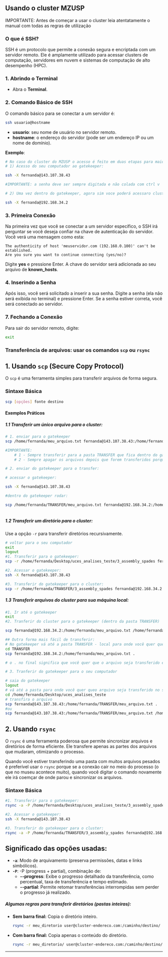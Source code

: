 
## Usando o cluster MZUSP
IMPORTANTE: Antes de começar a usar o cluster leia atentatamente o manual com todas as regras de utilização

### O que é SSH?
SSH é um protocolo que permite a conexão segura e encriptada com um servidor remoto. Ele é amplamente utilizado para acessar clusters de computação, servidores em nuvem e sistemas de computação de alto desempenho (HPC).

### 1. Abrindo o Terminal

- Abra o **Terminal**.

### 2. Comando Básico de SSH
O comando básico para se conectar a um servidor é:
```bash
ssh usuario@hostname
```

- **usuario**: seu nome de usuário no servidor remoto.
- **hostname**: o endereço do servidor (pode ser um endereço IP ou um nome de domínio).

**Exemplo**:
````bash
# No caso do cluster do MZUSP o acesso é feito em duas etapas para maior segurança:
# 1) Acesso do seu computador ao gatekeeper:

ssh -X fernanda@143.107.38.43

#IMPORTANTE: a senha deve ser sempre digitada e não colada com ctrl v

# 2) Uma vez dentro do gatekeeper, agora sim voce poderá acessaro cluster de fato:

ssh -X fernanda@192.168.34.2

````

### 3. Primeira Conexão
Na primeira vez que você se conectar a um servidor específico, o SSH irá perguntar se você deseja confiar na chave de autenticação do servidor. Você verá uma mensagem como esta:
```
The authenticity of host 'meuservidor.com (192.168.0.100)' can't be established.
Are you sure you want to continue connecting (yes/no)?
```
Digite **yes** e pressione Enter. A chave do servidor será adicionada ao seu arquivo de **known_hosts**.

### 4. Inserindo a Senha
Após isso, você será solicitado a inserir a sua senha. Digite a senha (ela não será exibida no terminal) e pressione Enter. Se a senha estiver correta, você será conectado ao servidor.


### 7. Fechando a Conexão
Para sair do servidor remoto, digite:
```bash
exit
```
### Transferência de arquivos: usar os comandos `scp` ou `rsync`


## **1. Usando `scp` (Secure Copy Protocol)**

O `scp` é uma ferramenta simples para transferir arquivos de forma segura.

### Sintaxe Básica
```bash
scp [opções] fonte destino
```

#### Exemplos Práticos

##### 1.1 Transferir um único arquivo para o cluster:
```bash
# 1. enviar para o gatekeeper
scp /home/fernanda/meu_arquivo.txt fernanda@143.107.38.43:/home/fernanda/TRANSFER

#IMPORTANTE: 
	# 1 - Sempre transferir para a pasta TRANSFER que fica dentro do gatekeeper
	# 2 - Sempre apagar os arquivos depois que forem transferidos porque não tem muito espaço disponível no gatekeeper

# 2. enviar do gatekeeper para o transfer:

# acessar o gatekeeper:

ssh -X fernanda@143.107.38.43

#dentro do gatekeeper rodar:

scp /home/fernanda/TRANSFER/meu_arquivo.txt fernanda@192.168.34.2:/home/fernanda/
	
```
##### 1.2 Transferir um diretório para o cluster:
Use a opção `-r` para transferir diretórios recursivamente.
```bash
# voltar para o seu computador
exit
logout
#1. Transferir para o gatekeeper: 
scp -r /home/fernanda/Desktop/uces_analises_teste/3_assembly_spades fernanda@143.107.38.43:/home/fernanda/TRANSFER

#2. Acessar o gatekeeper:
ssh -X fernanda@143.107.38.43

#3. Transferir do gatekeeper para o cluster:
scp -r /home/fernanda/TRANSFER/3_assembly_spades fernanda@192.168.34.2:/home/fernanda/

```

##### 1.3 Transferir arquivos do cluster para sua máquina local:
```bash
#1. Ir até o gatekeeper
exit
#2. Tranferir do cluster para o gatekeeper (dentro da pasta TRANSFER)

scp fernanda@192.168.34.2:/home/fernanda/meu_arquivo.txt /home/fernanda/TRANSFER

## Outra forma mais fácil de transferir:
# No gatekeeper vá até a pasta TRANSFER - local para onde você quer que o arquivo seja transferidos
cd TRANSFER
scp fernanda@192.168.34.2:/home/fernanda/meu_arquivo.txt .

# o . no final significa que você quer que o arquivo seja transferido exatamente para o local onde você está agora

# 3. Tranferir do gatekeeper para o seu computador

# saia do gatekeeper
logout
# vá até a pasta para onde você quer queo arquivo seja transferido no seu computador
cd /home/fernanda/Desktop/uces_analises_teste
# transfira o arquivo
scp fernanda@143.107.38.43:/home/fernanda/TRANSFER/meu_arquivo.txt .
#ou
scp fernanda@143.107.38.43:/home/fernanda/TRANSFER/meu_arquivo.txt /home/fernanda/Desktop/uces_analises_teste

```

## **2. Usando `rsync`**

O `rsync` é uma ferramenta poderosa que permite sincronizar arquivos e diretórios de forma eficiente. Ele transfere apenas as partes dos arquivos que mudaram, otimizando o processo.

Quando você estiver transferindo uma pasta com muitos arquivos pesados é preferível usar o `rsync` porque se a conexão cair no meio do processo (o que no museu acontece muito), quando você digitar o comando novamente ele irá coemçar de onde parou e sincronizar os arquivos.
### Sintaxe Básica
```bash
#1. Transferir para o gatekeeper: 
rsync -a -P /home/fernanda/Desktop/uces_analises_teste/3_assembly_spades fernanda@143.107.38.43:/home/fernanda/TRANSFER

#2. Acessar o gatekeeper:
ssh -X fernanda@143.107.38.43

#3. Transferir do gatekeeper para o cluster:
rsync -a -P /home/fernanda/TRANSFER/3_assembly_spades fernanda@192.168.34.2:/home/fernanda/
````
## Significado das opções usadas:
- **`-a`**: Modo de arquivamento (preserva permissões, datas e links simbólicos).
- **`-P`**: -P (progress + partial), combinação de:
	- **--progress**: Exibe o progresso detalhado da transferência, como percentual, taxa de transferência e tempo estimado.
	- **--partial**: Permite retomar transferências interrompidas sem perder o progresso já realizado.

##### Algumas regras para transferir diretórios (pastas inteiras):

- **Sem barra final:** Copia o diretório inteiro.
    ```bash
    rsync -r meu_diretorio user@cluster-endereco.com:/caminho/destino/
    ```
- **Com barra final:** Copia apenas o conteúdo do diretório.
    ```bash
    rsync -r meu_diretorio/ user@cluster-endereco.com:/caminho/destino/
    ```

---

